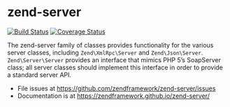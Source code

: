 # zend-server

[![Build Status](https://secure.travis-ci.org/zendframework/zend-server.svg?branch=master)](https://secure.travis-ci.org/zendframework/zend-server)
[![Coverage Status](https://coveralls.io/repos/zendframework/zend-server/badge.svg?branch=master)](https://coveralls.io/r/zendframework/zend-server?branch=master)

The zend-server family of classes provides functionality for the various server
classes, including `Zend\XmlRpc\Server` and `Zend\Json\Server`.
`Zend\Server\Server` provides an interface that mimics PHP 5’s SoapServer class;
all server classes should implement this interface in order to provide a standard
server API.

- File issues at https://github.com/zendframework/zend-server/issues
- Documentation is at https://zendframework.github.io/zend-server/
